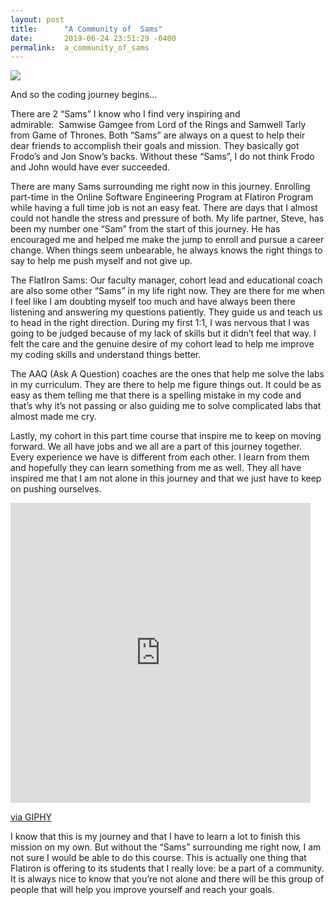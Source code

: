 ```yaml
---
layout: post
title:      "A Community of  Sams"
date:       2019-06-24 23:51:29 -0400
permalink:  a_community_of_sams
---
```



![](https://pbs.twimg.com/media/CevCOZlXIAATbHY.jpg)


And so the coding journey begins…
&#x2028;

There are 2 “Sams” I know who I find very inspiring and admirable:  Samwise Gamgee from Lord of the Rings and Samwell Tarly from Game of Thrones. Both “Sams” are always on a quest to help their dear friends to accomplish their goals and mission. They basically got Frodo’s and Jon Snow’s backs. Without these “Sams”, I do not think Frodo and John would have ever succeeded.

There are many Sams surrounding me right now in this journey. Enrolling part-time in the Online Software Engineering Program at Flatiron Program while having a full time job is not an easy feat. There are days that I almost could not handle the stress and pressure of both. My life partner, Steve, has been my number one “Sam” from the start of this journey. He has encouraged me and helped me make the jump to enroll and pursue a career change. When things seem unbearable, he always knows the right things to say to help me push myself and not give up. 

The FlatIron Sams:
Our faculty manager, cohort lead and educational coach are also some other “Sams” in my life right now. They are there for me when I feel like I am doubting myself too much and have always been there listening and answering my questions patiently. They guide us and teach us to head in the right direction. During my first 1:1, I was nervous that I was going to be judged because of my lack of skills but it didn’t feel that way. I felt the care and the genuine desire of my cohort lead to help me improve my coding skills and understand things better. 

The AAQ (Ask A Question) coaches are the ones that help me solve the labs in my curriculum. They are there to help me figure things out. It could be as easy as them telling me that there is a spelling mistake in my code and that’s why it’s not passing or also guiding me to solve complicated labs that almost made me cry.

Lastly, my cohort in this part time course that inspire me to keep on moving forward. We all have jobs and we all are a part of this journey together. Every experience we have is different from each other. I learn from them and hopefully they can learn something from me as well. They all have inspired me that I am not alone in this journey and that we just have to keep on pushing ourselves. 


<iframe src="https://giphy.com/embed/oHWpS7nM76lG0" width="480" height="480" frameBorder="0" class="giphy-embed" allowFullScreen></iframe><p><a href="https://giphy.com/gifs/the-lord-of-rings-fellowship-ring-return-king-oHWpS7nM76lG0">via GIPHY</a></p>


I know that this is my journey and that I have to learn a lot to finish this mission on my own. But without the “Sams” surrounding me right now, I am not sure I would be able to do this course. This is actually one thing that Flatiron is offering to its students that I really love: be a part of a community. It is always nice to know that you’re not alone and there will be this group of people that will help you improve yourself and reach your goals.

